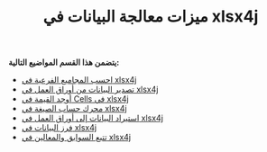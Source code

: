 ﻿---
title: ميزات معالجة البيانات في xlsx4j
type: docs
weight: 10
url: /ar/java/data-handling-features-in-xlsx4j/
---
**يتضمن هذا القسم المواضيع التالية:**
- [احسب المجاميع الفرعية في xlsx4j](/cells/ar/java/calculate-sub-totals-in-xlsx4j/)
- [تصدير البيانات من أوراق العمل في xlsx4j](/cells/ar/java/export-data-from-worksheets-in-xlsx4j/)
- [أوجد القيمة في Cells في xlsx4j](/cells/ar/java/find-value-in-cells-in-xlsx4j/)
- [محرك حساب الصيغة في xlsx4j](/cells/ar/java/formula-calculation-engine-in-xlsx4j/)
- [استيراد البيانات إلى أوراق العمل في xlsx4j](/cells/ar/java/import-data-to-worksheets-in-xlsx4j/)
- [فرز البيانات في xlsx4j](/cells/ar/java/sort-data-in-xlsx4j/)
- [تتبع السوابق والمعالين في xlsx4j](/cells/ar/java/tracing-precedents-and-dependents-in-xlsx4j/)
